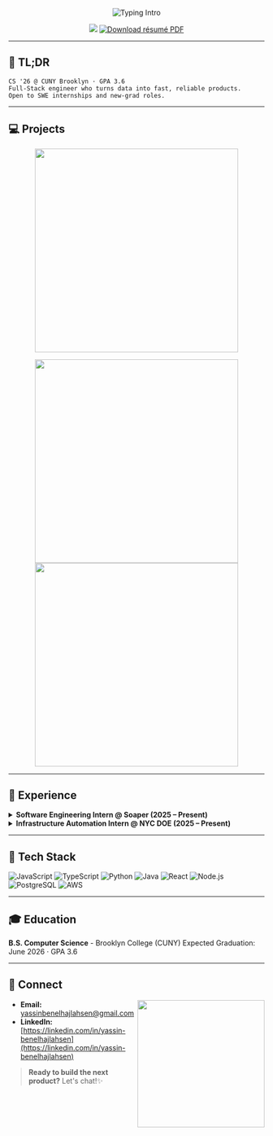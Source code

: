 <!-- Banner & Intro -->

<p align="center">
  <img src="https://readme-typing-svg.herokuapp.com?duration=2000&pause=1500&center=true&size=28&lines=Hi%2C+I'm+Yassin+%F0%9F%91%8B;Full-Stack+SWE+%7C+CS+’26;" alt="Typing Intro"/>
</p>

<p align="center">
  <a href="https://linkedin.com/in/yassin-benelhajlahsen"><img src="https://img.shields.io/badge/LinkedIn-0077B5?style=for-the-badge&logo=linkedin&logoColor=white"/></a>
<a href="https://raw.githubusercontent.com/yassinbenelhajlahsen/yassinbenelhajlahsen/main/Yassin_Benelhajlahsen_SWE_Resume.pdf">
  <img src="https://img.shields.io/badge/Resume-PDF-0077B5?style=for-the-badge&logo=adobeacrobatreader&logoColor=white" alt="Download résumé PDF"/>
</a>
</p>

---

## 📜 TL;DR

```text
CS '26 @ CUNY Brooklyn · GPA 3.6
Full‑Stack engineer who turns data into fast, reliable products.
Open to SWE internships and new‑grad roles.
```

---

## 💻 Projects
<!-- Scorva: full-width-style -->
<p align="center">
  <a href="https://github.com/yassinbenelhajlahsen/Scorva">
    <img src="https://github-readme-stats.vercel.app/api/pin/?username=yassinbenelhajlahsen&repo=Scorva&theme=github_dark&border_radius=12&v=4" width="400" />
  </a>
</p>

<!-- Sirat and StatTracker: side-by-side, equal width -->
<p align="center">
  <a href="https://github.com/yassinbenelhajlahsen/Sirat">
    <img src="https://github-readme-stats.vercel.app/api/pin/?username=yassinbenelhajlahsen&repo=Sirat&theme=github_dark&border_radius=12&v=1" width="400" />
  </a>
  <a href="https://github.com/yassinbenelhajlahsen/StatTracker">
    <img src="https://github-readme-stats.vercel.app/api/pin/?username=yassinbenelhajlahsen&repo=StatTracker&theme=github_dark&border_radius=12&v=4" width="400" />
  </a>
</p>




---

## 💼 Experience

<details> <summary><strong>Software Engineering Intern @ Soaper (2025 – Present)</strong></summary>

* Engineered scalable features with React, FastAPI, and PostgreSQL, reducing frontend latency by 25%

* Tuned API responses and minimized re-renders to improve user experience

* Supported cloud deployments on AWS and Azure to enhance system stability

</details> <details> <summary><strong>Infrastructure Automation Intern @ NYC DOE (2025 – Present)</strong></summary>

* Automated server and image deployment across 50+ NYC school sites using PowerShell

* Resolved 95% of support tickets on first attempt through precise diagnostics and scripting

* Performed in-person audits and configured hardware/software in coordination with borough-wide teams

</details>
</details>

---

## 🧰 Tech Stack

![JavaScript](https://img.shields.io/badge/-JavaScript-F7DF1E?logo=javascript\&logoColor=black\&style=flat)
![TypeScript](https://img.shields.io/badge/-TypeScript-3178C6?logo=typescript\&logoColor=white\&style=flat)
![Python](https://img.shields.io/badge/-Python-3776AB?logo=python\&logoColor=white\&style=flat)
![Java](https://img.shields.io/badge/-Java-007396?logo=java\&logoColor=white\&style=flat)
![React](https://img.shields.io/badge/-React-20232A?logo=react\&logoColor=61DAFB\&style=flat)
![Node.js](https://img.shields.io/badge/-Node.js-339933?logo=node.js\&logoColor=white\&style=flat)
![PostgreSQL](https://img.shields.io/badge/-PostgreSQL-4169E1?logo=postgresql\&logoColor=white\&style=flat)
![AWS](https://img.shields.io/badge/-AWS-232F3E?logo=amazon-aws\&logoColor=white\&style=flat)

---

## 🎓 Education

**B.S. Computer Science** - Brooklyn College (CUNY)
Expected Graduation: June 2026 · GPA 3.6

---

## 🤝 Connect

<img align="right" src="https://raw.githubusercontent.com/yassinbenelhajlahsen/yassinbenelhajlahsen/main/assets/coding.gif" width="250"/>

* **Email:** [yassinbenelhajlahsen@gmail.com](mailto:yassinbenelhajlahsen@gmail.com)
* **LinkedIn:** [https://linkedin.com/in/yassin-benelhajlahsen](https://linkedin.com/in/yassin-benelhajlahsen)

> **Ready to build the next product?** Let's chat!✨
